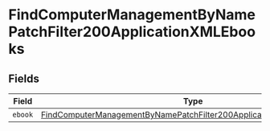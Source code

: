 # FindComputerManagementByNamePatchFilter200ApplicationXMLEbooks


## Fields

| Field                                                                                                                                                                 | Type                                                                                                                                                                  | Required                                                                                                                                                              | Description                                                                                                                                                           |
| --------------------------------------------------------------------------------------------------------------------------------------------------------------------- | --------------------------------------------------------------------------------------------------------------------------------------------------------------------- | --------------------------------------------------------------------------------------------------------------------------------------------------------------------- | --------------------------------------------------------------------------------------------------------------------------------------------------------------------- |
| `ebook`                                                                                                                                                               | [FindComputerManagementByNamePatchFilter200ApplicationXMLEbooksEbook](../../models/operations/findcomputermanagementbynamepatchfilter200applicationxmlebooksebook.md) | :heavy_minus_sign:                                                                                                                                                    | N/A                                                                                                                                                                   |